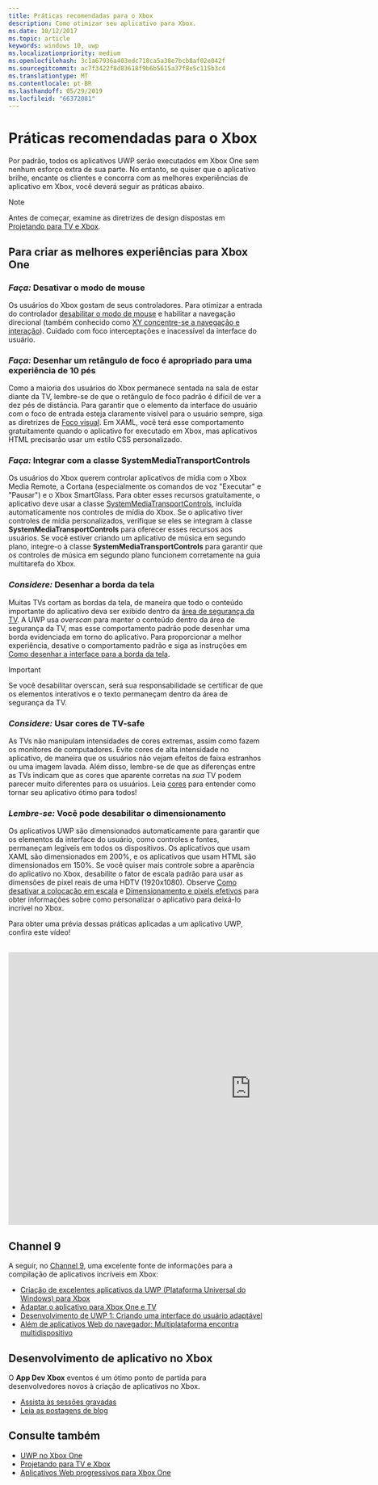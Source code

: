 ```yaml
---
title: Práticas recomendadas para o Xbox
description: Como otimizar seu aplicativo para Xbox.
ms.date: 10/12/2017
ms.topic: article
keywords: windows 10, uwp
ms.localizationpriority: medium
ms.openlocfilehash: 3c1a67936a403edc718ca5a38e7bcb8af02e042f
ms.sourcegitcommit: ac7f3422f8d83618f9b6b5615a37f8e5c115b3c4
ms.translationtype: MT
ms.contentlocale: pt-BR
ms.lasthandoff: 05/29/2019
ms.locfileid: "66372081"
---
```

# <a name="xbox-best-practices"></a>Práticas recomendadas para o Xbox

Por padrão, todos os aplicativos UWP serão executados em Xbox One sem nenhum esforço extra de sua parte. No entanto, se quiser que o aplicativo brilhe, encante os clientes e concorra com as melhores experiências de aplicativo em Xbox, você deverá seguir as práticas abaixo.
  > [!NOTE]
  > Antes de começar, examine as diretrizes de design dispostas em [Projetando para TV e Xbox](../design/devices/designing-for-tv.md).   

## <a name="to-build-the-best-experiences-for-xbox-one"></a>Para criar as melhores experiências para Xbox One

### <a name="do-turn-off-mouse-mode"></a>*Faça:* Desativar o modo de mouse

Os usuários do Xbox gostam de seus controladores. Para otimizar a entrada do controlador [desabilitar o modo de mouse](how-to-disable-mouse-mode.md) e habilitar a navegação direcional (também conhecido como [XY concentre-se a navegação e interação](../design/input/gamepad-and-remote-interactions.md#xy-focus-navigation-and-interaction)). Cuidado com foco interceptações e inacessível da interface do usuário.

### <a name="do-draw-a-focus-rectangle-that-is-appropriate-for-a-10-foot-experience"></a>*Faça:* Desenhar um retângulo de foco é apropriado para uma experiência de 10 pés

Como a maioria dos usuários do Xbox permanece sentada na sala de estar diante da TV, lembre-se de que o retângulo de foco padrão é difícil de ver a dez pés de distância. Para garantir que o elemento da interface do usuário com o foco de entrada esteja claramente visível para o usuário sempre, siga as diretrizes de [Foco visual](../design/input/gamepad-and-remote-interactions.md#focus-visual). Em XAML, você terá esse comportamento gratuitamente quando o aplicativo for executado em Xbox, mas aplicativos HTML precisarão usar um estilo CSS personalizado.

### <a name="do-integrate-with-the-systemmediatransportcontrols-class"></a>*Faça:* Integrar com a classe SystemMediaTransportControls

Os usuários do Xbox querem controlar aplicativos de mídia com o Xbox Media Remote, a Cortana (especialmente os comandos de voz "Executar" e "Pausar") e o Xbox SmartGlass. Para obter esses recursos gratuitamente, o aplicativo deve usar a classe [SystemMediaTransportControls](https://docs.microsoft.com/uwp/api/windows.media.systemmediatransportcontrols), incluída automaticamente nos controles de mídia do Xbox. Se o aplicativo tiver controles de mídia personalizados, verifique se eles se integram à classe **SystemMediaTransportControls** para oferecer esses recursos aos usuários. Se você estiver criando um aplicativo de música em segundo plano, integre-o à classe **SystemMediaTransportControls** para garantir que os controles de música em segundo plano funcionem corretamente na guia multitarefa do Xbox.

<!-- ### *Do:* Use adaptive UI to account for snapped apps
One of the unique features of Xbox One is that users can snap apps such as Cortana next to any other app, so your app should respond gracefully when it runs in *fill mode*. Implement [adaptive UI](../get-started/universal-application-platform-guide.md#design-adaptive-ui-with-adaptive-panels) and make sure to test your app during development by snapping an app next to it. -->

### <a name="consider-draw-to-the-edge-of-the-screen"></a>*Considere:* Desenhar a borda da tela

Muitas TVs cortam as bordas da tela, de maneira que todo o conteúdo importante do aplicativo deva ser exibido dentro da [área de segurança da TV](../design/devices/designing-for-tv.md#tv-safe-area). A UWP usa *overscan* para manter o conteúdo dentro da área de segurança da TV, mas esse comportamento padrão pode desenhar uma borda evidenciada em torno do aplicativo. Para proporcionar a melhor experiência, desative o comportamento padrão e siga as instruções em [Como desenhar a interface para a borda da tela](turn-off-overscan.md).
> [!IMPORTANT]
  > Se você desabilitar overscan, será sua responsabilidade se certificar de que os elementos interativos e o texto permaneçam dentro da área de segurança da TV. 

### <a name="consider-use-tv-safe-colors"></a>*Considere:* Usar cores de TV-safe

As TVs não manipulam intensidades de cores extremas, assim como fazem os monitores de computadores. Evite cores de alta intensidade no aplicativo, de maneira que os usuários não vejam efeitos de faixa estranhos ou uma imagem lavada. Além disso, lembre-se de que as diferenças entre as TVs indicam que as cores que aparente corretas na *sua* TV podem parecer muito diferentes para os usuários. Leia [cores](../design/devices/designing-for-tv.md#colors) para entender como tornar seu aplicativo ótimo para todos!

### <a name="remember-you-can-disable-scaling"></a>*Lembre-se:* Você pode desabilitar o dimensionamento

Os aplicativos UWP são dimensionados automaticamente para garantir que os elementos da interface do usuário, como controles e fontes, permaneçam legíveis em todos os dispositivos. Os aplicativos que usam XAML são dimensionados em 200%, e os aplicativos que usam HTML são dimensionados em 150%. Se você quiser mais controle sobre a aparência do aplicativo no Xbox, desabilite o fator de escala padrão para usar as dimensões de pixel reais de uma HDTV (1920x1080). Observe [Como desativar a colocação em escala](disable-scaling.md) e [Dimensionamento e pixels efetivos](../design/basics/design-and-ui-intro.md#effective-pixels-and-scaling) para obter informações sobre como personalizar o aplicativo para deixá-lo incrível no Xbox.

Para obter uma prévia dessas práticas aplicadas a um aplicativo UWP, confira este vídeo!
</br>
</br>
<iframe src="https://channel9.msdn.com/Blogs/One-Dev-Minute/Tailoring-your-UWP-app-for-Xbox/player" width="960" height="540" allowFullScreen frameBorder="0"></iframe>

## <a name="channel-9"></a>Channel 9

A seguir, no [Channel 9](https://channel9.msdn.com/), uma excelente fonte de informações para a compilação de aplicativos incríveis em Xbox:

- [Criação de excelentes aplicativos da UWP (Plataforma Universal do Windows) para Xbox](https://channel9.msdn.com/Events/Build/2016/B883)
- [Adaptar o aplicativo para Xbox One e TV](https://channel9.msdn.com/Events/Build/2016/T651-R1)
- [Desenvolvimento de UWP 1: Criando uma interface do usuário adaptável](https://channel9.msdn.com/Events/Build/2016/L724-R1)
- [Além de aplicativos Web do navegador: Multiplataforma encontra multidispositivo](https://channel9.msdn.com/Events/Build/2016/B888)

## <a name="app-dev-on-xbox"></a>Desenvolvimento de aplicativo no Xbox

O **App Dev Xbox** eventos é um ótimo ponto de partida para desenvolvedores novos à criação de aplicativos no Xbox.

* [Assista às sessões gravadas](https://developer.microsoft.com/windows/projects/campaigns/app-dev-on-xbox-event#WatchNow)
* [Leia as postagens de blog](https://developer.microsoft.com/windows/projects/campaigns/app-dev-on-xbox-event#BlogSeries)

## <a name="see-also"></a>Consulte também

- [UWP no Xbox One](index.md)
- [Projetando para TV e Xbox](../design/devices/designing-for-tv.md)
- [Aplicativos Web progressivos para Xbox One](https://docs.microsoft.com/en-us/microsoft-edge/progressive-web-apps/xbox-considerations)
